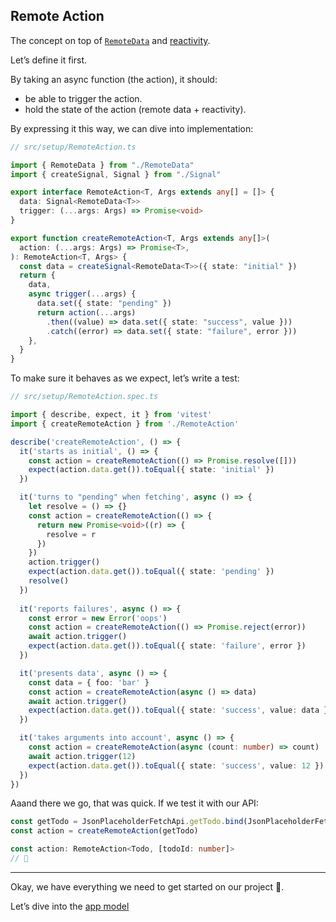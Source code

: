 ## Remote Action

The concept on top of [`RemoteData`](./2-remote-data.md) and [reactivity](./3-reactivity-system.md).

Let’s define it first.

By taking an async function (the action), it should:
- be able to trigger the action.
- hold the state of the action (remote data + reactivity).

By expressing it this way, we can dive into implementation:

```ts
// src/setup/RemoteAction.ts

import { RemoteData } from "./RemoteData"
import { createSignal, Signal } from "./Signal"

export interface RemoteAction<T, Args extends any[] = []> {
  data: Signal<RemoteData<T>>
  trigger: (...args: Args) => Promise<void>
}

export function createRemoteAction<T, Args extends any[]>(
  action: (...args: Args) => Promise<T>,
): RemoteAction<T, Args> {
  const data = createSignal<RemoteData<T>>({ state: "initial" })
  return {
    data,
    async trigger(...args) {
      data.set({ state: "pending" })
      return action(...args)
        .then((value) => data.set({ state: "success", value }))
        .catch((error) => data.set({ state: "failure", error }))
    },
  }
}
```

To make sure it behaves as we expect, let’s write a test:

```ts
// src/setup/RemoteAction.spec.ts

import { describe, expect, it } from 'vitest'
import { createRemoteAction } from './RemoteAction'

describe('createRemoteAction', () => {
  it('starts as initial', () => {
    const action = createRemoteAction(() => Promise.resolve([]))
    expect(action.data.get()).toEqual({ state: 'initial' })
  })

  it('turns to "pending" when fetching', async () => {
    let resolve = () => {}
    const action = createRemoteAction(() => {
      return new Promise<void>((r) => {
        resolve = r
      })
    })
    action.trigger()
    expect(action.data.get()).toEqual({ state: 'pending' })
    resolve()
  })
  
  it('reports failures', async () => {
    const error = new Error('oops')
    const action = createRemoteAction(() => Promise.reject(error))
    await action.trigger()
    expect(action.data.get()).toEqual({ state: 'failure', error })
  })

  it('presents data', async () => {
    const data = { foo: 'bar' }
    const action = createRemoteAction(async () => data)
    await action.trigger()
    expect(action.data.get()).toEqual({ state: 'success', value: data })
  })

  it('takes arguments into account', async () => {
    const action = createRemoteAction(async (count: number) => count)
    await action.trigger(12)
    expect(action.data.get()).toEqual({ state: 'success', value: 12 })
  })
})
```

Aaand there we go, that was quick. If we test it with our API:

```ts
const getTodo = JsonPlaceholderFetchApi.getTodo.bind(JsonPlaceholderFetchApi)
const action = createRemoteAction(getTodo)

const action: RemoteAction<Todo, [todoId: number]>
// 🎉
```

---

Okay, we have everything we need to get started on our project 🎉.

Let’s dive into the [app model](./5-app-model.md)
